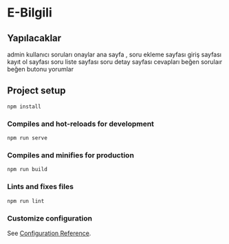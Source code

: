 # E-Bilgili

## Yapılacaklar

admin kullanıcı soruları onaylar
ana sayfa ,
soru ekleme sayfası
giriş sayfası
kayıt ol sayfası
soru liste sayfası
soru detay sayfası
cevapları beğen sorulaır beğen butonu
yorumlar

## Project setup

```
npm install
```

### Compiles and hot-reloads for development

```
npm run serve
```

### Compiles and minifies for production

```
npm run build
```

### Lints and fixes files

```
npm run lint
```

### Customize configuration

See [Configuration Reference](https://cli.vuejs.org/config/).
